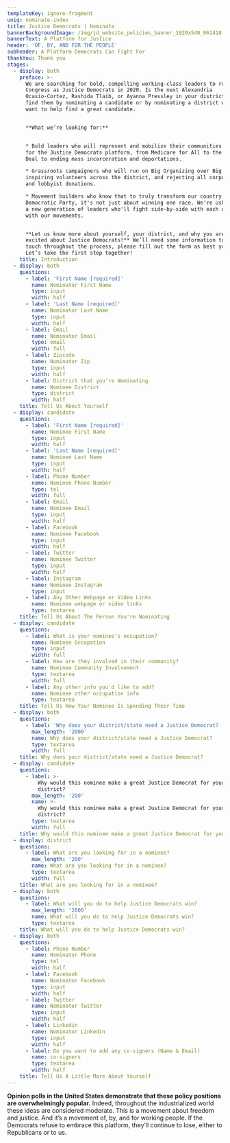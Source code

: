 ```yaml
---
templateKey: ignore-fragment
uniq: nominate-index
title: Justice Democrats | Nominate
bannerBackgroundImage: /img/jd_website_policies_banner_1920x540_061418.jpg
bannerText: A Platform for Justice
header: 'OF, BY, AND FOR THE PEOPLE'
subheader: A Platform Democrats Can Fight For
thankYou: Thank you
stages:
  - display: both
    preface: >-
      We are searching for bold, compelling working-class leaders to run for
      Congress as Justice Democrats in 2020. Is the next Alexandria
      Ocasio-Cortez, Rashida Tlaib, or Ayanna Pressley in your district? Help us
      find them by nominating a candidate or by nominating a district where you
      want to help find a great candidate.


      **What we’re looking for:**


      * Bold leaders who will represent and mobilize their communities to fight
      for the Justice Democrats platform, from Medicare for All to the Green New
      Deal to ending mass incarceration and deportations. 

      * Grassroots campaigners who will run on Big Organizing over Big Money --
      inspiring volunteers across the district, and rejecting all corporate PAC
      and lobbyist donations.

      * Movement builders who know that to truly transform our country and the
      Democratic Party, it's not just about winning one race. We're ushering in
      a new generation of leaders who'll fight side-by-side with each other and
      with our movements.


      **Let us know more about yourself, your district, and why you are so
      excited about Justice Democrats!** We’ll need some information to stay in
      touch throughout the process, please fill out the form as best you can.
      Let’s take the first step together!
    title: Introduction
  - display: both
    questions:
      - label: 'First Name [required]'
        name: Nominator First Name
        type: input
        width: half
      - label: 'Last Name [required]'
        name: Nominator Last Name
        type: input
        width: half
      - label: Email
        name: Nominator Email
        type: email
        width: full
      - label: Zipcode
        name: Nominator Zip
        type: input
        width: half
      - label: District that you're Nominating
        name: Nominee District
        type: district
        width: half
    title: Tell Us About Yourself
  - display: candidate
    questions:
      - label: 'First Name [required]'
        name: Nominee First Name
        type: input
        width: half
      - label: 'Last Name [required]'
        name: Nominee Last Name
        type: input
        width: half
      - label: Phone Number
        name: Nominee Phone Number
        type: tel
        width: full
      - label: Email
        name: Nominee Email
        type: input
        width: half
      - label: Facebook
        name: Nominee Facebook
        type: input
        width: half
      - label: Twitter
        name: Nominee Twitter
        type: input
        width: half
      - label: Instagram
        name: Nominee Instagram
        type: input
      - label: Any Other Webpage or Video Links
        name: Nominee webpage or video links
        type: textarea
    title: Tell Us About The Person You're Nominating
  - display: candidate
    questions:
      - label: What is your nominee's occupation?
        name: Nominee Occupation
        type: input
        width: full
      - label: How are they involved in their community?
        name: Nominee Community Involvement
        type: textarea
        width: full
      - label: Any other info you'd like to add?
        name: Nominee other occupation info
        type: textarea
    title: Tell Us How Your Nominee Is Spending Their Time
  - display: both
    questions:
      - label: 'Why does your district/state need a Justice Democrat? '
        max_length: '2000'
        name: Why does your district/state need a Justice Democrat?
        type: textarea
        width: full
    title: Why does your district/state need a Justice Democrat?
  - display: candidate
    questions:
      - label: >-
          Why would this nominee make a great Justice Democrat for your
          district?
        max_length: '200'
        name: >-
          Why would this nominee make a great Justice Democrat for your
          district?
        type: textarea
        width: full
    title: Why would this nominee make a great Justice Democrat for your district?
  - display: district
    questions:
      - label: What are you looking for in a nominee?
        max_length: '200'
        name: What are you looking for in a nominee?
        type: textarea
        width: full
    title: What are you looking for in a nominee?
  - display: both
    questions:
      - label: What will you do to help Justice Democrats win?
        max_length: '2000'
        name: What will you do to help Justice Democrats win?
        type: textarea
    title: What will you do to help Justice Democrats win?
  - display: both
    questions:
      - label: Phone Number
        name: Nominator Phone
        type: tel
        width: half
      - label: Facebook
        name: Nominator Facebook
        type: input
        width: half
      - label: Twitter
        name: Nominator Twitter
        type: input
        width: half
      - label: Linkedin
        name: Nominator Linkedin
        type: input
        width: half
      - label: Do you want to add any co-signers (Name & Email)
        name: co-signers
        type: textarea
        width: half
    title: Tell Us A Little More About Yourself
---
```


**Opinion polls in the United States demonstrate that these policy positions are overwhelmingly popular.** Indeed, throughout the industrialized world these ideas are considered moderate. This is a movement about freedom and justice. And it’s a movement of, by, and for working people. If the Democrats refuse to embrace this platform, they’ll continue to lose, either to Republicans or to us.
